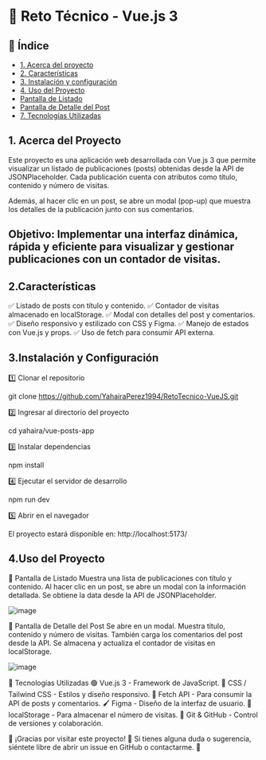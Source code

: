 # 📌 Reto Técnico - Vue.js 3

## 📖 Índice
* [1. Acerca del proyecto](#1-acerca-del-proyecto)
* [2. Características](#2-caracteristicas)
* [3. Instalación y configuración](#3-instalación-y-configuración)
* [4. Uso del Proyecto](#4-uso-del-proyecto)
*  [Pantalla de Listado](#5-pantalla-de-listado)
*  [Pantalla de Detalle del Post](#6-pantalla-de-listado)
* [7. Tecnologías Utilizadas](#7-tecnologías-utilizadas)

## 1. Acerca del Proyecto

Este proyecto es una aplicación web desarrollada con Vue.js 3 que permite visualizar un listado de publicaciones (posts) obtenidas desde la API de JSONPlaceholder. Cada publicación cuenta con atributos como título, contenido y número de visitas.

Además, al hacer clic en un post, se abre un modal (pop-up) que muestra los detalles de la publicación junto con sus comentarios.

## Objetivo: Implementar una interfaz dinámica, rápida y eficiente para visualizar y gestionar publicaciones con un contador de visitas.

## 2.Características

✅ Listado de posts con título y contenido.
✅ Contador de visitas almacenado en localStorage.
✅ Modal con detalles del post y comentarios.
✅ Diseño responsivo y estilizado con CSS y Figma.
✅ Manejo de estados con Vue.js y props.
✅ Uso de fetch para consumir API externa.

## 3.Instalación y Configuración

1️⃣ Clonar el repositorio

git clone https://github.com/YahairaPerez1994/RetoTecnico-VueJS.git

2️⃣ Ingresar al directorio del proyecto

cd yahaira/vue-posts-app

3️⃣ Instalar dependencias

npm install

4️⃣ Ejecutar el servidor de desarrollo

npm run dev

5️⃣ Abrir en el navegador

El proyecto estará disponible en: http://localhost:5173/ 

## 4.Uso del Proyecto

📌 Pantalla de Listado
Muestra una lista de publicaciones con título y contenido.
Al hacer clic en un post, se abre un modal con la información detallada.
Se obtiene la data desde la API de JSONPlaceholder.

![image](https://github.com/user-attachments/assets/16a87a8c-7569-40a2-9176-45ef8db923b7)

📌 Pantalla de Detalle del Post
Se abre en un modal.
Muestra título, contenido y número de visitas.
También carga los comentarios del post desde la API.
Se almacena y actualiza el contador de visitas en localStorage.

![image](https://github.com/user-attachments/assets/b3237949-7337-4e58-b565-f8cac9f8a1ca)

🚀 Tecnologías Utilizadas
🟢 Vue.js 3 - Framework de JavaScript.
🎨 CSS / Tailwind CSS - Estilos y diseño responsivo.
📡 Fetch API - Para consumir la API de posts y comentarios.
🖌 Figma - Diseño de la interfaz de usuario.
💾 localStorage - Para almacenar el número de visitas.
🐙 Git & GitHub - Control de versiones y colaboración.

📌 ¡Gracias por visitar este proyecto! 🎉 Si tienes alguna duda o sugerencia, siéntete libre de abrir un issue en GitHub o contactarme. 🚀
